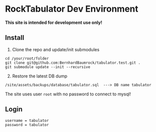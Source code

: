 # RockTabulator Dev Environment

**This site is intended for development use only!**

## Install

1) Clone the repo and update/init submodules

```
cd /your/root/folder
git clone git@github.com:BernhardBaumrock/tabulator.test.git .
git submodule update --init --recursive
```

2) Restore the latest DB dump

```
/site/assets/backups/database/tabulator.sql  ---> DB name tabulator
```

The site uses user `root` with no password to connect to mysql!

## Login

```
username = tabulator
password = tabulator
```
